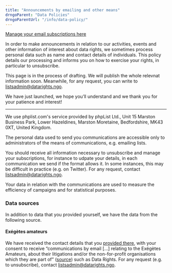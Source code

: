 ```yaml
---
title: "Announcements by emailing and other means"
drngoParent: "Data Policies"
drngoParentUrl: "/info/data-policy/"
---
```



[Manage your email subscriptions here][manage]

In order to make announcements in relation to our activities, events and other information of interest about data rights, we sometimes process personal data such as name and contact details of individuals. This policy details our processing and informs you on how to exercise your rights, in particular to unsubscribe.

This page is in the process of drafting. We will publish the whole relevnat information soon. Meanwhile, for any request, you can write to listsadmin@datarights.ngo.

We have just launched, we hope you’ll understand and we thank you for your patience and interest!

-----------

We use phplist.com's service provided by phpList Ltd., Unit 15 Marston Business Park, Lower Hazeldines, Marston Moretaine, Bedfordshire, MK43 0XT, United Kingdom.

The personal data used to send you communications are accessible only to administrators of the means of communications, e.g. emailing lists.

You should receive all information necessary to unsubscribe and manage your subscriptions, for instance to udpate your details, in each communication we send if the format allows it. In some instances, this may be difficult in practice (e.g. on Twitter). For any request, contact listsadmin@datarights.ngo.

Your data in relation with the communications are used to measure the efficiency of campaigns and for statistical purposes.

### Data sources

In addition to data that you provided yourself, we have the data from the following source.

#### Exégètes amateurs

We have received the contact details that you [provided there][easource], with your consent to receive “communications by email [...] relating to the Exégètes Amateurs, about their litigations and/or the non-for-profit organisations which they are part of” ([source][eagdpr]) such as Data Rights. For any request (e.g. to unsubscribe), contact listsadmin@datarights.ngo.


[manage]: https://datarights.hosted.phplist.com/lists/
[easource]: https://exegetes.eu.org/en/about/
[eagdpr]: https://exegetes.eu.org/en/mentions-legales/vie-privee/#liste-infos
